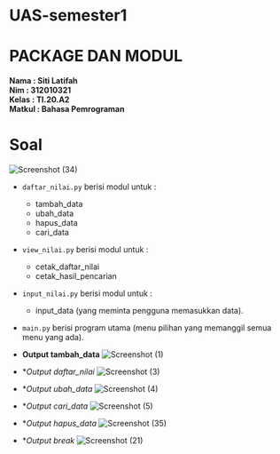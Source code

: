 # UAS-semester1
# PACKAGE DAN MODUL
**Nama	   	: Siti Latifah** <br>
**Nim	  	  : 312010321** <br>
**Kelas	  	: TI.20.A2** <br>
**Matkul	  : Bahasa Pemrograman** <br>
# Soal
![Screenshot (34)](https://user-images.githubusercontent.com/73010098/104206457-21786a80-5462-11eb-9b9e-7bfa0c7f8a0e.png)
* ``daftar_nilai.py`` berisi modul untuk  :
    * tambah_data
    * ubah_data
    * hapus_data
    * cari_data 
* ``view_nilai.py`` berisi modul untuk : 
    * cetak_daftar_nilai 
    * cetak_hasil_pencarian
* ``input_nilai.py`` berisi modul untuk :
    * input_data (yang meminta pengguna memasukkan data).
* ``main.py`` berisi program utama (menu pilihan yang memanggil semua menu yang ada).


* **Output tambah_data**
![Screenshot (1)](https://user-images.githubusercontent.com/73010098/104206888-acf1fb80-5462-11eb-9f9b-1af0f972444e.png)
* **Output daftar_nilai*
![Screenshot (3)](https://user-images.githubusercontent.com/73010098/104208130-18d46400-5463-11eb-9d11-e5a5d68748ff.png)
* **Output ubah_data*
![Screenshot (4)](https://user-images.githubusercontent.com/73010098/104208684-5a650f00-5463-11eb-9f1e-4b0953865278.png)
* **Output cari_data*
![Screenshot (5)](https://user-images.githubusercontent.com/73010098/104208843-8ed8cb00-5463-11eb-9f0d-24429521711c.png)
* **Output hapus_data*
![Screenshot (35)](https://user-images.githubusercontent.com/73010098/104209295-1a525c00-5464-11eb-8558-ed5833f252da.png)
* **Output break*
![Screenshot (21)](https://user-images.githubusercontent.com/73010098/104209566-7c12c600-5464-11eb-94af-a6ac0cb9c13b.png)

